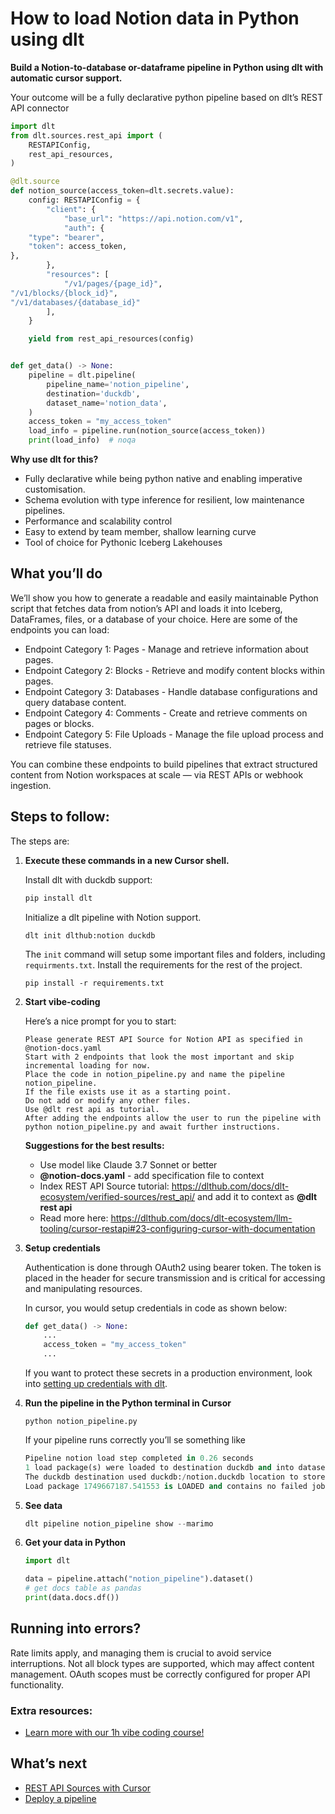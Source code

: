 # How to load Notion data in Python using dlt

**Build a Notion-to-database or-dataframe pipeline in Python using dlt with automatic cursor support.**

Your outcome will be a fully declarative python pipeline based on dlt’s REST API connector

```python
import dlt
from dlt.sources.rest_api import (
    RESTAPIConfig,
    rest_api_resources,
)

@dlt.source
def notion_source(access_token=dlt.secrets.value):
    config: RESTAPIConfig = {
        "client": {
            "base_url": "https://api.notion.com/v1",
            "auth": {
    "type": "bearer",
    "token": access_token,
},
        },
        "resources": [
            "/v1/pages/{page_id}",
"/v1/blocks/{block_id}",
"/v1/databases/{database_id}"
        ],
    }

    yield from rest_api_resources(config)


def get_data() -> None:
    pipeline = dlt.pipeline(
        pipeline_name='notion_pipeline',
        destination='duckdb',
        dataset_name='notion_data', 
    )
    access_token = "my_access_token"
    load_info = pipeline.run(notion_source(access_token))
    print(load_info)  # noqa
```

**Why use dlt for this?**

- Fully declarative while being python native and enabling imperative customisation.
- Schema evolution with type inference for resilient, low maintenance pipelines.
- Performance and scalability control
- Easy to extend by team member, shallow learning curve
- Tool of choice for Pythonic Iceberg  Lakehouses

## What you’ll do

We’ll show you how to generate a readable and easily maintainable Python script that fetches data from notion’s API and loads it into Iceberg, DataFrames, files, or a database of your choice. Here are some of the endpoints you can load:

- Endpoint Category 1: Pages - Manage and retrieve information about pages.
- Endpoint Category 2: Blocks - Retrieve and modify content blocks within pages.
- Endpoint Category 3: Databases - Handle database configurations and query database content.
- Endpoint Category 4: Comments - Create and retrieve comments on pages or blocks.
- Endpoint Category 5: File Uploads - Manage the file upload process and retrieve file statuses.

You can combine these endpoints to build pipelines that extract structured content from Notion workspaces at scale — via REST APIs or webhook ingestion.

## Steps to follow:

The steps are:

1. **Execute these commands in a new Cursor shell.**
    
    Install dlt with duckdb support:
    ```python
    pip install dlt
    ```

    Initialize a dlt pipeline with Notion support.
    ```
    dlt init dlthub:notion duckdb
    ```

    The `init` command will setup some important files and folders, including `requirments.txt`. Install the requirements for the rest of the project.
    ```
    pip install -r requirements.txt
    ```
    
2. **Start vibe-coding**
    
    Here’s a nice prompt for you to start: 
    
    ```
    Please generate REST API Source for Notion API as specified in @notion-docs.yaml 
    Start with 2 endpoints that look the most important and skip incremental loading for now. 
    Place the code in notion_pipeline.py and name the pipeline notion_pipeline. 
    If the file exists use it as a starting point. 
    Do not add or modify any other files. 
    Use @dlt rest api as tutorial. 
    After adding the endpoints allow the user to run the pipeline with python notion_pipeline.py and await further instructions.
    
    ```
    
    **Suggestions for the best results:**
    - Use model like Claude 3.7 Sonnet or better
    - **@notion-docs.yaml** - add specification file to context
    - Index REST API Source tutorial: https://dlthub.com/docs/dlt-ecosystem/verified-sources/rest_api/ and add it to context as **@dlt rest api**
    - Read more here: https://dlthub.com/docs/dlt-ecosystem/llm-tooling/cursor-restapi#23-configuring-cursor-with-documentation
    
3. **Setup credentials** 
    
    Authentication is done through OAuth2 using bearer token. The token is placed in the header for secure transmission and is critical for accessing and manipulating resources.

    In cursor, you would setup credentials in code as shown below:
    
    ```python
    def get_data() -> None:
        ...
        access_token = "my_access_token"
        ...
    ```
    
    If you want to protect these secrets in a production environment, look into [setting up credentials with dlt](https://dlthub.com/docs/walkthroughs/add_credentials).
    
4. **Run the pipeline in the Python terminal in Cursor**
    
    ```
    python notion_pipeline.py
    ```
    
    If your pipeline runs correctly you’ll se something like
    
    ```python
    Pipeline notion load step completed in 0.26 seconds
    1 load package(s) were loaded to destination duckdb and into dataset notion_data
    The duckdb destination used duckdb:/notion.duckdb location to store data
    Load package 1749667187.541553 is LOADED and contains no failed jobs
    ```
    
5. **See data**
    
    ```python
    dlt pipeline notion_pipeline show --marimo
    ```
    
6. **Get your data in Python**
    
    ```python
    import dlt
    
    data = pipeline.attach("notion_pipeline").dataset()
    # get docs table as pandas
    print(data.docs.df())
    ```
    

## Running into errors?

Rate limits apply, and managing them is crucial to avoid service interruptions. Not all block types are supported, which may affect content management. OAuth scopes must be correctly configured for proper API functionality.

### Extra resources:

- [Learn more with our 1h vibe coding course!](https://www.youtube.com/watch?v=GGid70rnJuM)

## What’s next

- [REST API Sources with Cursor](https://dlthub.com/docs/dlt-ecosystem/llm-tooling/cursor-restapi)
- [Deploy a pipeline](https://dlthub.com/docs/walkthroughs/deploy-a-pipeline)